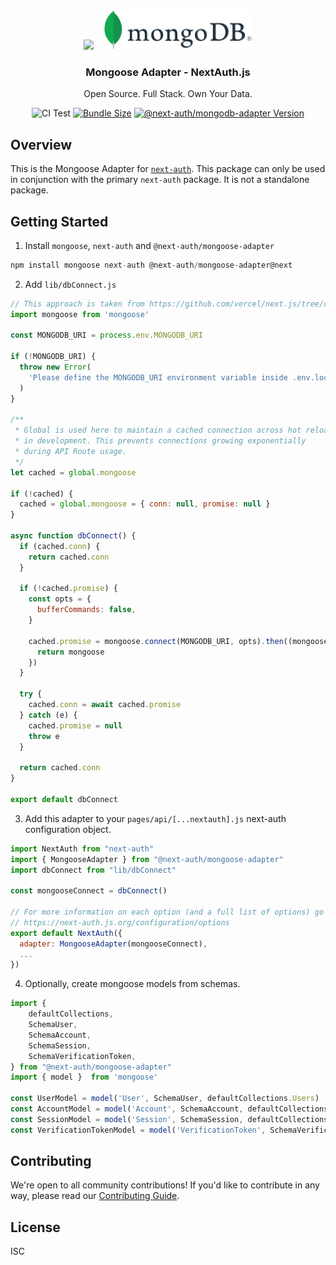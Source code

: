 <p align="center">
   <br/>
   <a href="https://next-auth.js.org" target="_blank"><img height="64px" src="https://next-auth.js.org/img/logo/logo-sm.png" /></a>&nbsp;&nbsp;&nbsp;&nbsp;<img height="64px" src="./logo.svg" />
   <h3 align="center"><b>Mongoose Adapter</b> - NextAuth.js</h3>
   <p align="center">
   Open Source. Full Stack. Own Your Data.
   </p>
   <p align="center" style="align: center;">
      <img src="https://github.com/nextauthjs/next-auth/actions/workflows/release.yml/badge.svg?branch=main" alt="CI Test" />
      <a href="https://www.npmjs.com/package/@next-auth/mongodb-adapter" target="_blank"><img src="https://img.shields.io/bundlephobia/minzip/@next-auth/mongodb-adapter" alt="Bundle Size"/></a>
      <a href="https://www.npmjs.com/package/@next-auth/mongodb-adapter" target="_blank"><img src="https://img.shields.io/npm/v/@next-auth/mongodb-adapter" alt="@next-auth/mongodb-adapter Version" /></a>
   </p>
</p>

## Overview

This is the Mongoose Adapter for [`next-auth`](https://next-auth.js.org). This package can only be used in conjunction with the primary `next-auth` package. It is not a standalone package.

## Getting Started

1. Install `mongoose`, `next-auth` and `@next-auth/mongoose-adapter`

```js
npm install mongoose next-auth @next-auth/mongoose-adapter@next
```

2. Add `lib/dbConnect.js`

```js
// This approach is taken from https://github.com/vercel/next.js/tree/canary/examples/with-mongodb-mongoose
import mongoose from 'mongoose'

const MONGODB_URI = process.env.MONGODB_URI

if (!MONGODB_URI) {
  throw new Error(
    'Please define the MONGODB_URI environment variable inside .env.local'
  )
}

/**
 * Global is used here to maintain a cached connection across hot reloads
 * in development. This prevents connections growing exponentially
 * during API Route usage.
 */
let cached = global.mongoose

if (!cached) {
  cached = global.mongoose = { conn: null, promise: null }
}

async function dbConnect() {
  if (cached.conn) {
    return cached.conn
  }

  if (!cached.promise) {
    const opts = {
      bufferCommands: false,
    }

    cached.promise = mongoose.connect(MONGODB_URI, opts).then((mongoose) => {
      return mongoose
    })
  }

  try {
    cached.conn = await cached.promise
  } catch (e) {
    cached.promise = null
    throw e
  }

  return cached.conn
}

export default dbConnect
```

3. Add this adapter to your `pages/api/[...nextauth].js` next-auth configuration object.

```js
import NextAuth from "next-auth"
import { MongooseAdapter } from "@next-auth/mongoose-adapter"
import dbConnect from "lib/dbConnect"

const mongooseConnect = dbConnect()

// For more information on each option (and a full list of options) go to
// https://next-auth.js.org/configuration/options
export default NextAuth({
  adapter: MongooseAdapter(mongooseConnect),
  ...
})
```

4. Optionally, create mongoose models from schemas.

```js
import { 
    defaultCollections, 
    SchemaUser,
    SchemaAccount,
    SchemaSession,
    SchemaVerificationToken,
} from "@next-auth/mongoose-adapter"
import { model }  from 'mongoose'

const UserModel = model('User', SchemaUser, defaultCollections.Users)
const AccountModel = model('Account', SchemaAccount, defaultCollections.Accounts)
const SessionModel = model('Session', SchemaSession, defaultCollections.Sessions)
const VerificationTokenModel = model('VerificationToken', SchemaVerificationToken, defaultCollections.VerificationTokens)
```

## Contributing

We're open to all community contributions! If you'd like to contribute in any way, please read our [Contributing Guide](https://github.com/nextauthjs/next-auth/blob/main/CONTRIBUTING.md).

## License

ISC
